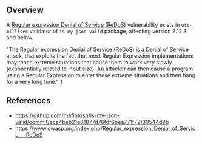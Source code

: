 ## Overview
A [Regular expression Denial of Service (ReDoS)](https://www.owasp.org/index.php/Regular_expression_Denial_of_Service_-_ReDoS) vulnerability exists in `utc-millisec` validator of `is-my-json-valid` package, affecting version 2.12.3 and below.

"The Regular expression Denial of Service (ReDoS) is a Denial of Service attack, that exploits the fact that most Regular Expression implementations may reach extreme situations that cause them to work very slowly (exponentially related to input size). An attacker can then cause a program using a Regular Expression to enter these extreme situations and then hang for a very long time." [1](https://www.owasp.org/index.php/Regular_expression_Denial_of_Service_-_ReDoS)

## References

- https://github.com/mafintosh/is-my-json-valid/commit/eca4beb21e61877d76fdf6bea771f72f39544d9b
- https://www.owasp.org/index.php/Regular_expression_Denial_of_Service_-_ReDoS


